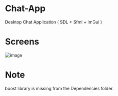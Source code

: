 # Chat-App
Desktop Chat Application ( SDL + Sfml + ImGui ) 

# Screens
![image](https://github.com/hassannawaz1210/Chat-App/assets/119103060/e9cbb536-0089-41f8-acf1-a26beb0ad557)

# Note
boost library is missing from the Dependencies folder.
